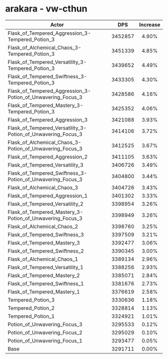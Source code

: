 # arakara - vw-cthun
| Actor | DPS | Increase |
|---|:---:|:---:|
|Flask_of_Tempered_Aggression_3-Tempered_Potion_3|3452857|4.90%|
|Flask_of_Alchemical_Chaos_3-Tempered_Potion_3|3451339|4.85%|
|Flask_of_Tempered_Versatility_3-Tempered_Potion_3|3439652|4.49%|
|Flask_of_Tempered_Swiftness_3-Tempered_Potion_3|3433305|4.30%|
|Flask_of_Tempered_Aggression_3-Potion_of_Unwavering_Focus_3|3428586|4.16%|
|Flask_of_Tempered_Mastery_3-Tempered_Potion_3|3425352|4.06%|
|Flask_of_Tempered_Aggression_3|3421088|3.93%|
|Flask_of_Tempered_Versatility_3-Potion_of_Unwavering_Focus_3|3414106|3.72%|
|Flask_of_Alchemical_Chaos_3-Potion_of_Unwavering_Focus_3|3412525|3.67%|
|Flask_of_Tempered_Aggression_2|3411105|3.63%|
|Flask_of_Tempered_Versatility_3|3406726|3.49%|
|Flask_of_Tempered_Swiftness_3-Potion_of_Unwavering_Focus_3|3404800|3.44%|
|Flask_of_Alchemical_Chaos_3|3404726|3.43%|
|Flask_of_Tempered_Aggression_1|3401302|3.33%|
|Flask_of_Tempered_Versatility_2|3398954|3.26%|
|Flask_of_Tempered_Mastery_3-Potion_of_Unwavering_Focus_3|3398949|3.26%|
|Flask_of_Alchemical_Chaos_2|3398760|3.25%|
|Flask_of_Tempered_Swiftness_3|3397509|3.21%|
|Flask_of_Tempered_Mastery_3|3392477|3.06%|
|Flask_of_Tempered_Swiftness_2|3390345|3.00%|
|Flask_of_Alchemical_Chaos_1|3389134|2.96%|
|Flask_of_Tempered_Versatility_1|3388256|2.93%|
|Flask_of_Tempered_Mastery_2|3385071|2.84%|
|Flask_of_Tempered_Swiftness_1|3381676|2.73%|
|Flask_of_Tempered_Mastery_1|3376619|2.58%|
|Tempered_Potion_3|3330636|1.18%|
|Tempered_Potion_2|3328814|1.13%|
|Tempered_Potion_1|3324921|1.01%|
|Potion_of_Unwavering_Focus_3|3295533|0.12%|
|Potion_of_Unwavering_Focus_2|3295029|0.10%|
|Potion_of_Unwavering_Focus_1|3293477|0.05%|
|Base|3291711|0.00%|

